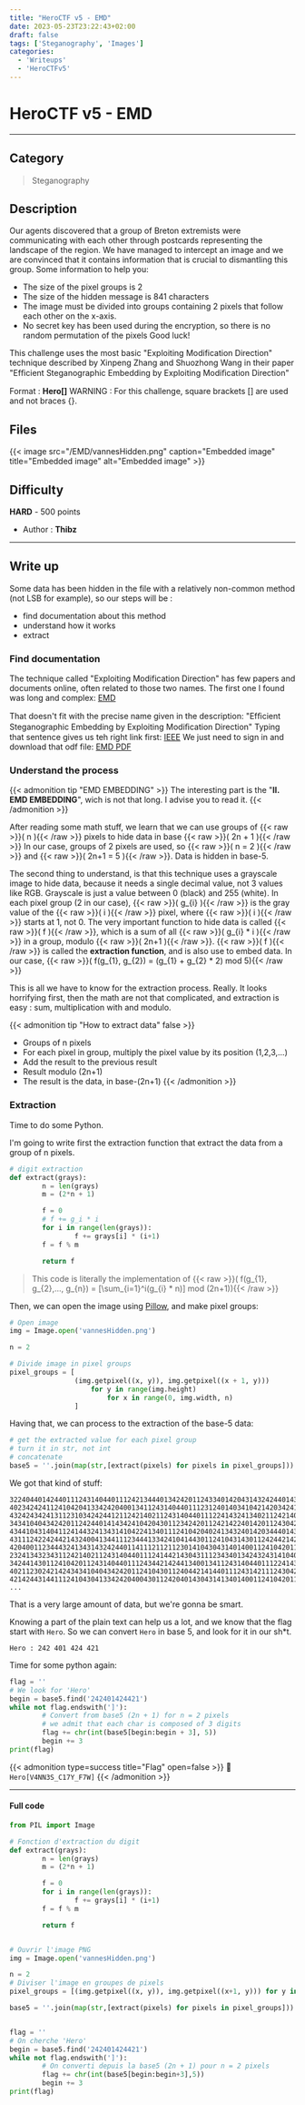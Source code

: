 ```yaml
---
title: "HeroCTF v5 - EMD"
date: 2023-05-23T23:22:43+02:00
draft: false
tags: ['Steganography', 'Images']
categories:
  - 'Writeups'
  - 'HeroCTFv5'
---
```


# HeroCTF v5 - EMD
---

## Category

> Steganography

## Description

Our agents discovered that a group of Breton extremists were communicating with each other through postcards representing the landscape of the region. We have managed to intercept an image and we are convinced that it contains information that is crucial to dismantling this group.
Some information to help you:
- The size of the pixel groups is 2
- The size of the hidden message is 841 characters
- The image must be divided into groups containing 2 pixels that follow each other on the x-axis.
- No secret key has been used during the encryption, so there is no random permutation of the pixels
  Good luck!

This challenge uses the most basic "Exploiting Modification Direction" technique described by Xinpeng Zhang and Shuozhong Wang in their paper "Efﬁcient Steganographic Embedding by Exploiting Modiﬁcation Direction"

Format : **Hero[]** WARNING : For this challenge, square brackets [] are used and not braces {}.

## Files

{{< image src="/EMD/vannesHidden.png" caption="Embedded image" title="Embedded image" alt="Embedded image" >}}


## Difficulty

**HARD** - 500 points

- Author : **Thibz**
---


## Write up

Some data has been hidden in the file with a relatively non-common method (not LSB for example), so our steps will be :
- find documentation about this method
- understand how it works
- extract

### Find documentation

The technique called "Exploiting Modification Direction" has few papers and documents online, often related to those two names. The first one I found was long and complex: [EMD](https://www.sciencedirect.com/science/article/pii/S0898122110000179)

That doesn't fit with the precise name given in the description: "Efﬁcient Steganographic Embedding by Exploiting Modiﬁcation Direction"
Typing that sentence gives us teh right link first: [IEEE](https://ieeexplore.ieee.org/document/4020540)
We just need to sign in and download that odf file: [EMD PDF](/EMD/3_Efficient20Steganographic20Embedding20by20Exploiting20Modification20Direction.pdf)

### Understand the process

{{< admonition tip "EMD EMBEDDING" >}}
The interesting part is the "**II. EMD EMBEDDING**", wich is not that long. I advise you to read it.
{{< /admonition >}}

After reading some math stuff, we learn that we can use groups of {{< raw >}}\( n \){{< /raw >}} pixels to hide data in base {{< raw >}}\( 2n + 1 \){{< /raw >}}
In our case, groups of 2 pixels are used, so {{< raw >}}\( n = 2 \){{< /raw >}} and {{< raw >}}\( 2n+1 = 5 \){{< /raw >}}. Data is hidden in base-5.

The second thing to understand, is that this technique uses a grayscale image to hide data, because it needs a single decimal value, not 3 values like RGB. Grayscale is just a value between 0 (black) and 255 (white).
In each pixel group (2 in our case), {{< raw >}}\( g_{i} \){{< /raw >}} is the gray value of the {{< raw >}}\( i \){{< /raw >}} pixel, where {{< raw >}}\( i \){{< /raw >}} starts at 1, not 0.
The very important function to hide data is called {{< raw >}}\( f \){{< /raw >}}, which is a sum of all {{< raw >}}\( g_{i} * i \){{< /raw >}} in a group, modulo {{< raw >}}\( 2n+1 \){{< /raw >}}.
{{< raw >}}\( f \){{< /raw >}} is called the **extraction function**, and is also use to embed data. 
In our case, {{< raw >}}\( f(g_{1}, g_{2}) = (g_{1} + g_{2} * 2) mod 5\){{< /raw >}}

This is all we have to know for the extraction process. Really.
It looks horrifying first, then the math are not that complicated, and extraction is easy : sum, multiplication with and modulo.

{{< admonition tip "How to extract data" false >}}
- Groups of n pixels
- For each pixel in group, multiply the pixel value by its position (1,2,3,...)
- Add the result to the previous result
- Result modulo (2n+1)
- The result is the data, in base-(2n+1)
{{< /admonition >}}

### Extraction

Time to do some Python.

I'm going to write first the extraction function that extract the data from a group of n pixels.

```python
# digit extraction
def extract(grays):
        n = len(grays)
        m = (2*n + 1)

        f = 0
        # f += g_i * i
        for i in range(len(grays)):
                f += grays[i] * (i+1)
        f = f % m

        return f
```
> This code is literally the implementation of {{< raw >}}\( f(g_{1}, g_{2},..., g_{n}) = [\sum_{i=1}^i(g_{i} * n)] mod (2n+1)\){{< /raw >}}

Then, we can open the image using [Pillow](https://pypi.org/project/Pillow/), and make pixel groups:

```python
# Open image
img = Image.open('vannesHidden.png')

n = 2

# Divide image in pixel groups
pixel_groups = [
                (img.getpixel((x, y)), img.getpixel((x + 1, y))) 
                    for y in range(img.height) 
                        for x in range(0, img.width, n)
                ]
```

Having that, we can process to the extraction of the base-5 data: 

```python
# get the extracted value for each pixel group
# turn it in str, not int
# concatenate
base5 = ''.join(map(str,[extract(pixels) for pixels in pixel_groups]))
```

We got that kind of stuff:
```
322404401424401112431404401112421344401342420112433401420431432424401430112430421112
402342424112410420413342420400134112431404401112312401403410421420342413112303342431
432424342413112310342424412112421402112431404401112241432413402112421402112302421424
343410404342420112424401414342410420430112342420112421422401420112430422342344401112
434410431404112414432413431410422413401112410420402413432401420344401430112431404342
431112422424421432400413441112344413342410414430112410431430112424421421431430112342
420400112344432413431432424401141112112112301410430431401400112410420112431404401112
232413432343112421402112431404401112414421430431112343401342432431410402432413112343
342441430112410420112431404401112434421424413400134112431404401112241432413402112421
402112302421424343410404342420112410430112404421414401112431421112430421414401112402
421424431441112410430413342420400430112420401430431413401400112410420112342112430414
...
```

That is a very large amount of data, but we're gonna be smart.

Knowing a part of the plain text can help us a lot, and we know that the flag start with `Hero`. So we can convert `Hero` in base 5, and look for it in our sh*t.

`Hero : 242 401 424 421`

Time for some python again: 
```python
flag = ''
# We look for 'Hero'
begin = base5.find('242401424421')
while not flag.endswith(']'):
        # Convert from base5 (2n + 1) for n = 2 pixels
        # we admit that each char is composed of 3 digits
        flag += chr(int(base5[begin:begin + 3], 5))
        begin += 3
print(flag)
```

{{< admonition type=success title="Flag" open=false >}}
:triangular_flag_on_post: `Hero[V4NN3S_C17Y_F7W]`
{{< /admonition >}}

---

#### Full code

```python
from PIL import Image

# Fonction d'extraction du digit
def extract(grays):
        n = len(grays)
        m = (2*n + 1)

        f = 0
        for i in range(len(grays)):
                f += grays[i] * (i+1)
        f = f % m

        return f


# Ouvrir l'image PNG
img = Image.open('vannesHidden.png')

n = 2
# Diviser l'image en groupes de pixels
pixel_groups = [(img.getpixel((x, y)), img.getpixel((x+1, y))) for y in range(img.height) for x in range(0, img.width, n)]

base5 = ''.join(map(str,[extract(pixels) for pixels in pixel_groups]))


flag = ''
# On cherche 'Hero'
begin = base5.find('242401424421')
while not flag.endswith(']'):
        # On converti depuis la base5 (2n + 1) pour n = 2 pixels
        flag += chr(int(base5[begin:begin+3],5))
        begin += 3
print(flag)
```


